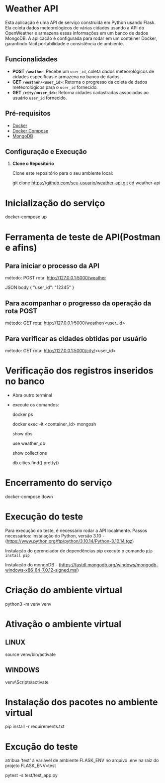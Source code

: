 # Weather API

Esta aplicação é uma API de serviço construída em Python usando Flask. Ela coleta dados meteorológicos de várias cidades usando a API do OpenWeather e armazena essas informações em um banco de dados MongoDB. A aplicação é configurada para rodar em um contêiner Docker, garantindo fácil portabilidade e consistência de ambiente.

## Funcionalidades

- **POST `/weather`**: Recebe um `user_id`, coleta dados meteorológicos de cidades específicas e armazena no banco de dados.
- **GET `/weather/<user_id>`**: Retorna o progresso da coleta de dados meteorológicos para o `user_id` fornecido.
- **GET `/city/<user_id>`**: Retorna cidades cadastradas associadas ao usuário `user_id` fornecido.

## Pré-requisitos

- [Docker](https://www.docker.com/)
- [Docker Compose](https://docs.docker.com/compose/)
- [MongoDB](https://fastdl.mongodb.org/windows/mongodb-windows-x86_64-7.0.12-signed.msi)

## Configuração e Execução

1. **Clone o Repositório**

   Clone este repositório para o seu ambiente local:

   git clone https://github.com/seu-usuario/weather-api.git
   cd weather-api

# Inicialização do serviço
docker-compose up

# Ferramenta de teste de API(Postman e afins) 
  
  ## Para iniciar o processo da API

  método: POST
  rota: http://127.0.0.1:5000/weather

  JSON body
  {
    "user_id": "12345"
  }

  ## Para acompanhar o progresso da operação da rota POST
  método: GET
  rota: http://127.0.0.1:5000/weather/<user_id>


  ## Para verificar as cidades obtidas por usuário
  método: GET
  rota: http://127.0.0.1:5000/city/<user_id>


# Verificação dos registros inseridos no banco

  - Abra outro terminal

  - execute os comandos:

    docker ps

    docker exec -it <container_id> mongosh

    show dbs

    use weather_db

    show collections

    db.cities.find().pretty()

# Encerramento do serviço
docker-compose down


# Execução do teste
 
Para execução do teste, é necessário rodar a API localmente.
Passos necessários:
  Instalação do Python, versão 3.10 - (https://www.python.org/ftp/python/3.10.14/Python-3.10.14.tgz)

  Instalação do gerenciador de dependências pip execute o comando `pip install pip`
  
  Instalação do mongoDB - (https://fastdl.mongodb.org/windows/mongodb-windows-x86_64-7.0.12-signed.msi)

  # Criação do ambiente virtual
  python3 -m venv venv

  # Ativação o ambiente virtual
  ## LINUX
  source venv/bin/activate

  ## WINDOWS
  venv\Scripts\activate

  # Instalação dos pacotes no ambiente virtual
  pip install -r requirements.txt



  # Excução do teste
  atribua 'test' à variável de ambiente FLASK_ENV no arquivo .env na raíz do projeto
  FLASK_ENV=test

  pytest -s test/test_app.py






